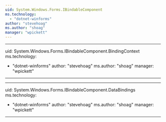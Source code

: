 ```yaml
---
uid: System.Windows.Forms.IBindableComponent
ms.technology: 
  - "dotnet-winforms"
author: "stevehoag"
ms.author: "shoag"
manager: "wpickett"
---
```


---
uid: System.Windows.Forms.IBindableComponent.BindingContext
ms.technology: 
  - "dotnet-winforms"
author: "stevehoag"
ms.author: "shoag"
manager: "wpickett"
---

---
uid: System.Windows.Forms.IBindableComponent.DataBindings
ms.technology: 
  - "dotnet-winforms"
author: "stevehoag"
ms.author: "shoag"
manager: "wpickett"
---
